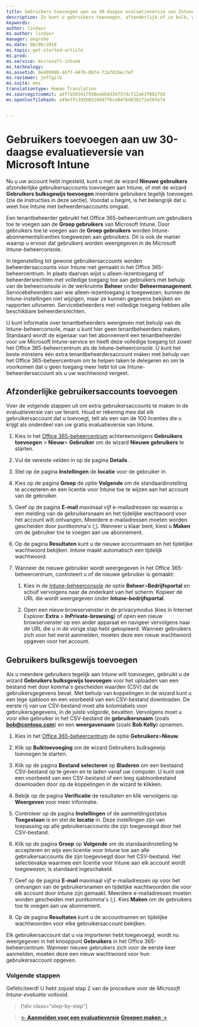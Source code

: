 ```yaml
---
title: Gebruikers toevoegen aan uw 30-daagse evaluatieversie van Intune | Microsoft Intune
description: Zo kunt u gebruikers toevoegen, afzonderlijk of in bulk, wanneer u zich aanmeldt voor een gratis, 30-daagse evaluatieversie van Intune
keywords: 
author: lindavr
ms.author: lindavr
manager: angrobe
ms.date: 08/09/2016
ms.topic: get-started-article
ms.prod: 
ms.service: microsoft-intune
ms.technology: 
ms.assetid: 9e40999b-46f7-447b-8974-72af82bec7ef
ms.reviewer: jeffgilb
ms.suite: ems
translationtype: Human Translation
ms.sourcegitcommit: a4f7a503417938eabb4334757dcf12a63f082fd3
ms.openlocfilehash: a49e3fc392b0319d977bce8476d838172e56fe74


---
```


# Gebruikers toevoegen aan uw 30-daagse evaluatieversie van Microsoft Intune
Nu u uw account hebt ingesteld, kunt u met de wizard **Nieuwe gebruikers** afzonderlijke gebruikersaccounts toevoegen aan Intune, of met de wizard **Gebruikers bulksgewijs toevoegen** meerdere gebruikers tegelijk toevoegen (zie de instructies in deze sectie).  Voordat u begint, is het belangrijk dat u weet hoe Intune met beheerdersaccounts omgaat.

Een tenantbeheerder gebruikt het Office 365-beheercentrum om gebruikers toe te voegen aan de **Groep gebruikers** van Microsoft Intune. Door gebruikers toe te voegen aan de  **Groep gebruikers** worden Intune-abonnementslicenties toegewezen aan gebruikers. Dit is ook de manier waarop u ervoor dat gebruikers worden weergegeven in de Microsoft Intune-beheerconsole.

In tegenstelling tot gewone gebruikersaccounts worden beheerdersaccounts voor Intune niet gemaakt in het Office 365-beheercentrum. In plaats daarvan wijst u alleen-lezentoegang of beheerdersrechten met volledige toegang toe aan gebruikers met behulp van de beheerconsole in de werkruimte **Beheer** onder **Beheermanagement**. Servicebeheerders aan wie alleen-lezentoegang is toegewezen, kunnen de Intune-instellingen niet wijzigen, maar ze kunnen gegevens bekijken en rapporten uitvoeren. Servicebeheerders met volledige toegang hebben alle beschikbare beheerdersrechten.

U kunt informatie over tenantbeheerders weergeven met behulp van de Intune-beheerconsole, maar u kunt hier geen tenantbeheerders maken. Standaard wordt de eigenaar van het abonnement een tenantbeheerder voor uw Microsoft Intune-service en heeft deze volledige toegang tot zowel het Office 365-beheercentrum als de Intune-beheerconsole. U kunt het beste minstens één extra tenantbeheerdersaccount maken met behulp van het Office 365-beheercentrum om te helpen taken te delegeren en om te voorkomen dat u geen toegang meer hebt tot uw Intune-beheerdersaccount als u uw wachtwoord vergeet.

## Afzonderlijke gebruikersaccounts toevoegen
Voer de volgende stappen uit om extra gebruikersaccounts te maken in de evaluatieversie van uw tenant. Houd er rekening mee dat elk gebruikersaccount dat u toevoegt, telt als een van de 100 licenties die u krijgt als onderdeel van uw gratis evaluatieversie van Intune.

1.  Kies in het [Office 365-beheercentrum](http://go.microsoft.com/fwlink/?LinkID=787455) achtereenvolgens **Gebruikers toevoegen** &gt; **Nieuw**&gt; **Gebruiker** om de wizard **Nieuwe gebruikers** te starten.

2.  Vul de vereiste velden in op de pagina **Details** .

3.  Stel op de pagina **Instellingen** de **locatie** voor de gebruiker in.

4.  Kies op de pagina **Groep** de optie **Volgende** om de standaardinstelling te accepteren en een licentie voor Intune toe te wijzen aan het account van de gebruiker.

5.  Geef op de pagina **E-mail** maximaal vijf e-mailadressen op waarop u een melding van de gebruikersnaam en het tijdelijke wachtwoord voor het account wilt ontvangen. Meerdere e-mailadressen moeten worden gescheiden door puntkomma's (;). Wanneer u klaar bent, kiest u **Maken** om de gebruiker toe te voegen aan uw abonnement.

6.  Op de pagina **Resultaten** kunt u de nieuwe accountnaam en het tijdelijke wachtwoord bekijken. Intune maakt automatisch een tijdelijk wachtwoord.

7.  Wanneer de nieuwe gebruiker wordt weergegeven in het Office 365-beheercentrum, controleert u of de nieuwe gebruiker is gemaakt:

    1.  Kies in de [Intune-beheerconsole](https://manage.microsoft.com/) de optie **Beheer**&gt;**Bedrijfsportal** en schuif vervolgens naar de onderkant van het scherm. Kopieer de URL die wordt weergegeven onder **Intune-bedrijfsportal**.

    2.  Open een nieuw browservenster in de privacymodus (kies in Internet Explorer **Extra** &gt; **InPrivate-browsing**) of open een nieuw browservenster op een ander apparaat en navigeer vervolgens naar de URL die u in de vorige stap hebt gekopieerd. Wanneer gebruikers zich voor het eerst aanmelden, moeten deze een nieuw wachtwoord opgeven voor het account.

## Gebruikers bulksgewijs toevoegen
Als u meerdere gebruikers tegelijk aan Intune wilt toevoegen, gebruikt u de wizard **Gebruikers bulksgewijs toevoegen** voor het uploaden van een bestand met door komma's gescheiden waarden (CSV) dat de gebruikersgegevens bevat. Met behulp van koppelingen in de wizard kunt u een lege sjabloon en een voorbeeld van een CSV-bestand downloaden. De eerste rij van uw CSV-bestand moet alle kolomlabels voor gebruikersgegevens, in de juiste volgorde, bevatten. Vervolgens moet u voor elke gebruiker in het CSV-bestand de **gebruikersnaam** (zoals **bob@contoso.com**) en een **weergavenaam** (zoals **Bob Kelly**) opnemen.

1.  Kies in het [Office 365-beheercentrum](http://go.microsoft.com/fwlink/?LinkID=787455) de optie **Gebruikers**&gt;**Nieuw**.

2.  Klik op **Bulktoevoeging** om de wizard Gebruikers bulksgewijs toevoegen te starten.

3.  Klik op de pagina **Bestand selecteren** op **Bladeren** om een bestaand CSV-bestand op te geven en te laden vanaf uw computer. U kunt ook een voorbeeld van een CSV-bestand of een leeg sjabloonbestand downloaden door op de koppelingen in de wizard te klikken.

4.  Bekijk op de pagina **Verificatie** de resultaten en klik vervolgens op **Weergeven** voor meer informatie.

5.  Controleer op de pagina **Instellingen** of de aanmeldingsstatus **Toegestaan** is en stel de **locatie** in. Deze instellingen zijn van toepassing op alle gebruikersaccounts die zijn toegevoegd door het CSV-bestand.

6.  Klik op de pagina **Groep** op **Volgende** om de standaardinstelling te accepteren en wijs een licentie voor Intune toe aan alle gebruikersaccounts die zijn toegevoegd door het CSV-bestand. Het selectievakje waarmee een licentie voor Intune aan elk account wordt toegewezen, is standaard ingeschakeld.

7.  Geef op de pagina **E-mail** maximaal vijf e-mailadressen op voor het ontvangen van de gebruikersnamen en tijdelijke wachtwoorden die voor elk account door Intune zijn gemaakt. Meerdere e-mailadressen moeten worden gescheiden met puntkomma's (;). Kies **Maken** om de gebruikers toe te voegen aan uw abonnement.

8.  Op de pagina **Resultaten** kunt u de accountnamen en tijdelijke wachtwoorden voor elke gebruikersaccount bekijken.

Elk gebruikersaccount dat u via importeren hebt toegevoegd, wordt nu weergegeven in het knooppunt **Gebruikers** in het Office 365-beheercentrum. Wanneer nieuwe gebruikers zich voor de eerste keer aanmelden, moeten deze een nieuw wachtwoord voor hun gebruikersaccount opgeven.

### Volgende stappen
Gefeliciteerd! U hebt zojuist stap 2 van de procedure voor de *Microsoft Intune-evaluatie* voltooid.

>[!div class="step-by-step"]

>[&larr; **Aanmelden voor een evaluatieversie**](.\get-started-with-a-30-day-trial-of-microsoft-intune-step-1.md)     [**Groepen maken** &rarr;](.\get-started-with-a-30-day-trial-of-microsoft-intune-step-3.md)  



<!--HONumber=Oct16_HO4-->


